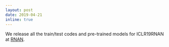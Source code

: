 ```yaml
---
layout: post
date: 2019-04-21
inline: true
---
```

We release all the train/test codes and pre-trained models for ICLR19RNAN at <a href="https://github.com/yulunzhang/RNAN">RNAN</a>.
